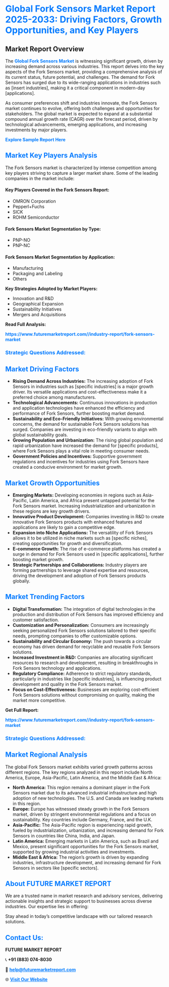<h1 style="color: #007BFF;">Global Fork Sensors Market Report 2025-2033: Driving Factors, Growth Opportunities, and Key Players</h1>

<section id="overview">
<h2>Market Report Overview</h2>
<p>The <a href="https://www.futuremarketreport.com//industry-report/fork-sensors-market" style="color: #007BFF; text-decoration: none;"><strong>Global Fork Sensors Market</strong></a> is witnessing significant growth, driven by increasing demand across various industries. This report delves into the key aspects of the Fork Sensors market, providing a comprehensive analysis of its current status, future potential, and challenges. The demand for Fork Sensors has surged due to its wide-ranging applications in industries such as [insert industries], making it a critical component in modern-day [applications].</p>
<p>As consumer preferences shift and industries innovate, the Fork Sensors market continues to evolve, offering both challenges and opportunities for stakeholders. The global market is expected to expand at a substantial compound annual growth rate (CAGR) over the forecast period, driven by technological advancements, emerging applications, and increasing investments by major players.</p>
</section>

<section id="overview">
<p><a href="https://www.futuremarketreport.com//request-sample/reportId=81382" style="color: #007BFF; text-decoration: none;"><strong>Explore Sample Report Here</strong></a></p>
</section>

<section id="key-players">
<h2 style="color: #007BFF;">Market Key Players Analysis</h2>
<p>The Fork Sensors market is characterized by intense competition among key players striving to capture a larger market share. Some of the leading companies in the market include:</p>
<h4>Key Players Covered in the Fork Sensors Report:</h4>
<ul><li>OMRON Corporation</li><li>Pepperl+Fuchs</li><li>SICK</li><li>ROHM Semiconductor</li></ul>
<h4>Fork Sensors Market Segmentation by Type:</h4>
<ul><li>PNP-NO</li><li>PNP-NC</li></ul>

<h4>Fork Sensors Market Segmentation by Application:</h4>
<ul><li>Manufacturing</li><li>Packaging and Labeling</li><li>Others</li></ul>
<p><strong>Key Strategies Adopted by Market Players:</strong></p>
<ul>
<li>Innovation and R&D</li>
<li>Geographical Expansion</li>
<li>Sustainability Initiatives</li>
<li>Mergers and Acquisitions</li>
</ul>
</section>

<section>
<p><strong>Read Full Analysis: </strong></p><a href="https://www.futuremarketreport.com//industry-report/fork-sensors-market" style="color: #007BFF; text-decoration: none;"><strong>https://www.futuremarketreport.com//industry-report/fork-sensors-market</strong></a>
<h3 style="color: #007BFF;">Strategic Questions Addressed:</h3>
</section>

<section id="driving-factors">
<h2 style="color: #007BFF;">Market Driving Factors</h2>
<ul>
<li><strong>Rising Demand Across Industries:</strong> The increasing adoption of Fork Sensors in industries such as [specific industries] is a major growth driver. Its versatile applications and cost-effectiveness make it a preferred choice among manufacturers.</li>
<li><strong>Technological Advancements:</strong> Continuous innovations in production and application technologies have enhanced the efficiency and performance of Fork Sensors, further boosting market demand.</li>
<li><strong>Sustainability and Eco-Friendly Initiatives:</strong> With growing environmental concerns, the demand for sustainable Fork Sensors solutions has surged. Companies are investing in eco-friendly variants to align with global sustainability goals.</li>
<li><strong>Growing Population and Urbanization:</strong> The rising global population and rapid urbanization have increased the demand for [specific products], where Fork Sensors plays a vital role in meeting consumer needs.</li>
<li><strong>Government Policies and Incentives:</strong> Supportive government regulations and incentives for industries using Fork Sensors have created a conducive environment for market growth.</li>
</ul>
</section>

<section id="growth-opportunities">
<h2 style="color: #007BFF;">Market Growth Opportunities</h2>
<ul>
<li><strong>Emerging Markets:</strong> Developing economies in regions such as Asia-Pacific, Latin America, and Africa present untapped potential for the Fork Sensors market. Increasing industrialization and urbanization in these regions are key growth drivers.</li>
<li><strong>Innovative Product Development:</strong> Companies investing in R&D to create innovative Fork Sensors products with enhanced features and applications are likely to gain a competitive edge.</li>
<li><strong>Expansion into Niche Applications:</strong> The versatility of Fork Sensors allows it to be utilized in niche markets such as [specific niches], creating opportunities for growth and diversification.</li>
<li><strong>E-commerce Growth:</strong> The rise of e-commerce platforms has created a surge in demand for Fork Sensors used in [specific applications], further boosting market growth.</li>
<li><strong>Strategic Partnerships and Collaborations:</strong> Industry players are forming partnerships to leverage shared expertise and resources, driving the development and adoption of Fork Sensors products globally.</li>
</ul>
</section>

<section id="trending-factors">
<h2 style="color: #007BFF;">Market Trending Factors</h2>
<ul>
<li><strong>Digital Transformation:</strong> The integration of digital technologies in the production and distribution of Fork Sensors has improved efficiency and customer satisfaction.</li>
<li><strong>Customization and Personalization:</strong> Consumers are increasingly seeking personalized Fork Sensors solutions tailored to their specific needs, prompting companies to offer customizable options.</li>
<li><strong>Sustainability and Circular Economy:</strong> The push towards a circular economy has driven demand for recyclable and reusable Fork Sensors solutions.</li>
<li><strong>Increased Investment in R&D:</strong> Companies are allocating significant resources to research and development, resulting in breakthroughs in Fork Sensors technology and applications.</li>
<li><strong>Regulatory Compliance:</strong> Adherence to strict regulatory standards, particularly in industries like [specific industries], is influencing product development and quality in the Fork Sensors market.</li>
<li><strong>Focus on Cost-Effectiveness:</strong> Businesses are exploring cost-efficient Fork Sensors solutions without compromising on quality, making the market more competitive.</li>
</ul>
</section>

<section>
<p><strong>Get Full Report: </strong></p><a href="https://www.futuremarketreport.com//industry-report/fork-sensors-market" style="color: #007BFF; text-decoration: none;"><strong>https://www.futuremarketreport.com//industry-report/fork-sensors-market</strong></a>
<h3 style="color: #007BFF;">Strategic Questions Addressed:</h3>
</section>


<section id="regional-analysis">
<h2 style="color: #007BFF;">Market Regional Analysis</h2>
<p>The global Fork Sensors market exhibits varied growth patterns across different regions. The key regions analyzed in this report include North America, Europe, Asia-Pacific, Latin America, and the Middle East & Africa:</p>
<ul>
<li><strong>North America:</strong> This region remains a dominant player in the Fork Sensors market due to its advanced industrial infrastructure and high adoption of new technologies. The U.S. and Canada are leading markets in this region.</li>
<li><strong>Europe:</strong> Europe has witnessed steady growth in the Fork Sensors market, driven by stringent environmental regulations and a focus on sustainability. Key countries include Germany, France, and the U.K.</li>
<li><strong>Asia-Pacific:</strong> The Asia-Pacific region is experiencing rapid growth, fueled by industrialization, urbanization, and increasing demand for Fork Sensors in countries like China, India, and Japan.</li>
<li><strong>Latin America:</strong> Emerging markets in Latin America, such as Brazil and Mexico, present significant opportunities for the Fork Sensors market, supported by growing industrial activities and investments.</li>
<li><strong>Middle East & Africa:</strong> The region’s growth is driven by expanding industries, infrastructure development, and increasing demand for Fork Sensors in sectors like [specific sectors].</li>
</ul>
</section>

<footer>
<h2 style="color: #007BFF;">About FUTURE MARKET REPORT</h2>
<p>We are a trusted name in market research and advisory services, delivering actionable insights and strategic support to businesses across diverse industries. Our expertise lies in offering:</p>

<p>Stay ahead in today’s competitive landscape with our tailored research solutions.</p>

<h2 style="color: #007BFF;">Contact Us:</h2>
<p><strong>FUTURE MARKET REPORT</strong></p>
<p>📞 <strong>+91 (883) 074-8030</strong></p>
<p>📧 <strong><a href="mailto:help@futuremarketreport.com" style="color: #007BFF;">help@futuremarketreport.com</a></strong></p>
<p>🌐 <strong><a href="https://www.futuremarketreport.com/" style="color: #007BFF;">Visit Our Website</a></strong></p>
</footer>
